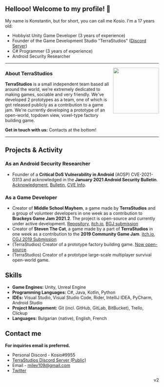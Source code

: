 ## Hellooo! Welcome to my profile! 👋
My name is Konstantin, but for short, you can call me Kosio. I'm a 17 years old:
- Hobbyist Unity Game Developer (3 years of experience)
- Founder of the Game Development Studio "TerraStudios" ([Discord Server](https://discord.com/invite/F5rnvDu))
- C# Programmer (3 years of experience)
- Android Security Researcher

 ---
 <p>
  <img width="150" align='right' src="https://avatars.githubusercontent.com/u/69171137">
</p>

### About TerraStudios
**TerraStudios** is a small independent team based all around the world, we’re extremely dedicated to making games, sociable and very friendly.
We've developed 2 prototypes as a team, one of which is got released publicly as a contribution to a game jam.
We're currently developing a prototype of an open-world, topdown view, voxel-type factory building game.

**Get in touch with us:** Contacts at the bottom!

  ---

## Projects & Activity
### **As an Android Security Researcher**
- Founder of a **Critical DoS Vulnerability in Android** (AOSP) CVE-2021-0313 and acknowledged in the **January 2021 Android Security Bulletin**. 
[Acknowledgment](https://source.android.com/security/overview/acknowledgements#january-2021), [Bulletin](https://source.android.com/security/bulletin/2021-01-01), 
[CVE Info](https://cve.mitre.org/cgi-bin/cvename.cgi?name=CVE-2021-0313).

### As a Game Developer
- Creator of **Middle School Mayhem**, a game made by **TerraStudios** and a group of volunteer developers in one week as a contribution to **Brackeys Game Jam 2021.2**.
The project is open-source and currently under active development.
[Repository](https://github.com/konstantin890/middle-school-mayhem), [itch.io](https://konstantin890.itch.io/middle-school-mayhem), [BGJ submission](https://itch.io/jam/brackeys-6/rate/1177745)
- Creator of **Steven The Cat**, a game made by a part of **TerraStudios** in one week as a contribution to the **2019 Community Game Jam**. 
[itch.io](https://konstantin890.itch.io/steven-the-cat), [CGJ 2019 Submission](https://itch.io/jam/cgj/rate/477014)
- (TerraStudios) Creator of a prototype factory building game. [Now open-source](https://github.com/TerraStudios/TerraStudios-Prototype-Game-2).
- (TerraStudios) Creator of a prototype large-scale multiplayer survival open-world game.

## Skills
- **Game Engines:** Unity, Unreal Engine
- **Programming Languages:** C#, Java, Kotlin, Python
- **IDEs:** Visual Studio, Visual Studio Code, Rider, IntelliJ IDEA, PyCharm, Android Studio
- **Project Management:** Git (incl. GitHub, GitLab, BitBucket), Trello, Clickup
- **Languages:** Bulgarian (native), English, French

## Contact me
**For inquiries email is preferred.**

- Personal Discord - Kosio#9955
- [TerraStudios Discord Server (Public)](https://discord.com/invite/F5rnvDu)
- Email - milev109@gmail.com
- [Twitter](https://twitter.com/konstantin890)

<p align='right'>v2</p>

